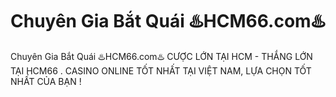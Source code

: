 # Chuyên Gia Bắt Quái ♨️HCM66.com♨️

Chuyên Gia Bắt Quái ♨️HCM66.com♨️ CƯỢC LỚN TẠI HCM - THẮNG LỚN TẠI HCM66 . CASINO ONLINE TỐT NHẤT TẠI VIỆT NAM, LỰA CHỌN TỐT NHẤT CỦA BẠN !